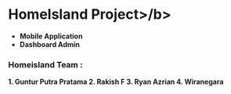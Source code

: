 <h1><b>HomeIsland Project>/b></h1>

- Mobile Application
- Dashboard Admin

<h3><b>Homeisland Team :</b></h3>
1. Guntur Putra Pratama
2. Rakish F
3. Ryan Azrian
4. Wiranegara
